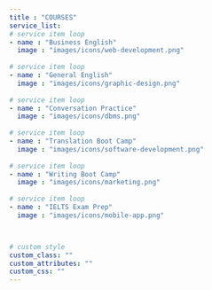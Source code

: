 ```yaml
---
title : "COURSES"
service_list:
# service item loop
- name : "Business English"
  image : "images/icons/web-development.png"
  
# service item loop
- name : "General English"
  image : "images/icons/graphic-design.png"
  
# service item loop
- name : "Conversation Practice"
  image : "images/icons/dbms.png"
  
# service item loop
- name : "Translation Boot Camp"
  image : "images/icons/software-development.png"
  
# service item loop
- name : "Writing Boot Camp"
  image : "images/icons/marketing.png"
  
# service item loop
- name : "IELTS Exam Prep"
  image : "images/icons/mobile-app.png"



# custom style
custom_class: "" 
custom_attributes: "" 
custom_css: ""
---
```

